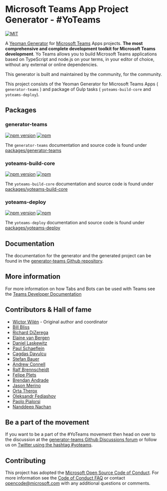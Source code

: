 # Microsoft Teams App Project Generator - #YoTeams

[![MIT](https://img.shields.io/npm/l/generator-teams.svg)](https://github.com/PnP/generator-teams/blob/master/LICENSE.md)

A [Yeoman Generator](http://yeoman.io/) for [Microsoft Teams](https://teams.microsoft.com) Apps projects. **The most comprehensive and complete development toolkit for Microsoft Teams development**. Yo Teams allows you to build Microsoft Teams applications based on TypeScript and node.js on your terms, in your editor of choice, without any external or online dependencies.

This generator is built and maintained by the community, for the community.

This project consists of the Yeoman Generator for Microsoft Teams Apps ( `generator-teams` ) and package of Gulp tasks ( `yoteams-build-core` and `yoteams-deploy`).

## Packages

### generator-teams

[![npm version](https://badge.fury.io/js/generator-teams.svg)](https://www.npmjs.com/package/generator-teams)
[![npm](https://img.shields.io/npm/dt/generator-teams.svg)](https://www.npmjs.com/package/generator-teams)

The `generator-teams` documentation and source code is found under [packages/generator-teams](https://github.com/pnp/generator-teams/tree/master/packages/generator-teams)

### yoteams-build-core

[![npm version](https://badge.fury.io/js/yoteams-build-core.svg)](https://www.npmjs.com/package/yoteams-build-core)
[![npm](https://img.shields.io/npm/dt/yoteams-build-core.svg)](https://www.npmjs.com/package/yoteams-build-core)

The `yoteams-build-core` documentation and source code is found under [packages/yoteams-build-core](https://github.com/pnp/generator-teams/tree/master/packages/yoteams-build-core)

### yoteams-deploy

[![npm version](https://badge.fury.io/js/yoteams-deploy.svg)](https://www.npmjs.com/package/yoteams-deploy)
[![npm](https://img.shields.io/npm/dt/yoteams-deploy.svg)](https://www.npmjs.com/package/yoteams-deploy)

The `yoteams-deploy` documentation and source code is found under [packages/yoteams-deploy](https://github.com/pnp/generator-teams/tree/master/packages/yoteams-deploy)

## Documentation

The documentation for the generator and the generated project can be found in the [generator-teams Github repository](https://github.com/pnp/generator-teams/tree/master/docs/docs).

## More information

For more information on how Tabs and Bots can be used with Teams see the [Teams Developer Documentation](https://developer.microsoft.com/en-us/microsoft-teams?utm_source=yoteams)

## Contributors & Hall of fame

* [Wictor Wilén](https://github.com/wictorwilen) - Original author and coordinator
* [Bill Bliss](https://github.com/billbliss)
* [Richard DiZerega](https://github.com/richdizz)
* [Elaine van Bergen](https://github.com/laneyvb)
* [Daniel Laskewitz](https://github.com/Laskewitz)
* [Paul Schaeflein](https://github.com/pschaeflein)
* [Cagdas Davulcu](https://github.com/cagdasdavulcu)
* [Stefan Bauer](https://github.com/StfBauer)
* [Andrew Connell](https://github.com/andrewconnell)
* [Ralf Brennscheidt](https://github.com/RalfBrennscheidt)
* [Felipe Plets](https://github.com/felipeplets)
* [Brendan Andrade](https://github.com/BrendanAndrade)
* [Jason Merino](https://github.com/jasonmerino)
* [Orta Therox](https://github.com/orta)
* [Oleksandr Fediashov](https://github.com/layershifter)
* [Paolo Pialorsi](https://github.com/PaoloPia)
* [Nanddeep Nachan](https://github.com/nanddeepn)

## Be a part of the movement

If you want to be a part of the #YoTeams movement then head on over to the discussion at the [generator-teams Github Discussions forum](https://github.com/pnp/generator-teams/discussions) or follow us on [Twitter using the hashtag #yoteams](https://twitter.com/search?q=%23yoteams&src=typd).

## Contributing

This project has adopted the [Microsoft Open Source Code of Conduct](https://opensource.microsoft.com/codeofconduct/). For more information see the [Code of Conduct FAQ](https://opensource.microsoft.com/codeofconduct/faq/) or contact [opencode@microsoft.com](mailto:opencode@microsoft.com) with any additional questions or comments.
